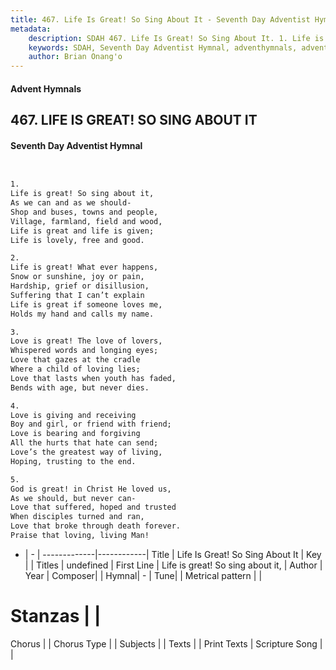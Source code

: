 ```yaml
---
title: 467. Life Is Great! So Sing About It - Seventh Day Adventist Hymnal
metadata:
    description: SDAH 467. Life Is Great! So Sing About It. 1. Life is great! So sing about it, As we can and as we should- Shop and buses, towns and people, Village, farmland, field and wood, Life is great and life is given; Life is lovely, free and good.
    keywords: SDAH, Seventh Day Adventist Hymnal, adventhymnals, advent hymnals, Life Is Great! So Sing About It, Life is great! So sing about it, 
    author: Brian Onang'o
---
```


#### Advent Hymnals
## 467. LIFE IS GREAT! SO SING ABOUT IT
#### Seventh Day Adventist Hymnal

```txt


1.
Life is great! So sing about it,
As we can and as we should-
Shop and buses, towns and people,
Village, farmland, field and wood,
Life is great and life is given;
Life is lovely, free and good.

2.
Life is great! What ever happens,
Snow or sunshine, joy or pain,
Hardship, grief or disillusion,
Suffering that I can’t explain
Life is great if someone loves me,
Holds my hand and calls my name.

3.
Love is great! The love of lovers,
Whispered words and longing eyes;
Love that gazes at the cradle
Where a child of loving lies;
Love that lasts when youth has faded,
Bends with age, but never dies.

4.
Love is giving and receiving
Boy and girl, or friend with friend;
Love is bearing and forgiving
All the hurts that hate can send;
Love’s the greatest way of living,
Hoping, trusting to the end.

5.
God is great! in Christ He loved us,
As we should, but never can-
Love that suffered, hoped and trusted
When disciples turned and ran,
Love that broke through death forever.
Praise that loving, living Man!


```

- |   -  |
-------------|------------|
Title | Life Is Great! So Sing About It |
Key |  |
Titles | undefined |
First Line | Life is great! So sing about it, |
Author | 
Year | 
Composer|  |
Hymnal|  - |
Tune|  |
Metrical pattern | |
# Stanzas |  |
Chorus |  |
Chorus Type |  |
Subjects |  |
Texts |  |
Print Texts | 
Scripture Song |  |
  
